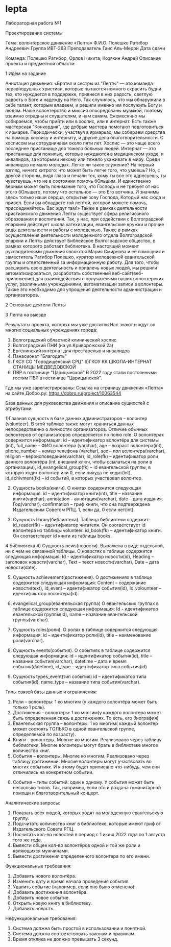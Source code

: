 # lepta
Лабораторная работа №1

Проектирование системы

Тема: волонтёрское движение «Лепта»	Ф.И.О.	Полешко Ратибор Андреевич
	Группа	ИВТ-363
	Преподаватель	Гаис Аль-Мерри
	Дата сдачи	

Команда: Полешко Ратибор, Орлов Никита, Козякин Андрей
Описание проекта и предметной области:
 
1 Идём на задание

Аннотация движения:
«Братья и сестры из "Лепты" —  это команда неравнодушных христиан, которые пытаются немного скрасить будни тех, кто нуждается в поддержке, привнеся в них радость, светлую радость о Боге и надежду на Него. Так случилось, что мы обнаружили в себе талант, которым владеем, и решили именно им послужить Богу и людям. Наше волонтерство и миссия опосредованы музыкой, поэтому взаимно отрадны и слушателям, и нам самим. Ежемесячно мы собираемся, чтобы прийти или в хоспис, или в интернат. Есть также мастерская "Конкордия", где добрые мастера помогают подготовиться к ярмарке. Периодически, участвуя в ярмарках, мы собираем средства на помощь хоспису и интернату, и другие дела благотворительности. С хосписом мы сотрудничаем около пяти лет. Хоспис — это чаще всего последнее пристанище для тяжело больных людей. Интернат — это пристанище для пожилых, которые нуждаются в медицинском уходе, и инвалидов, за которыми некому или тяжело ухаживать в миру. Среди инвалидов не мало молодых. Легко ли такое служение? На первый взгляд, ничего хитрого: что может быть легче того, что умеешь? Но, с другой стороны, видя глаза и печали тех, кому ты все это адресуешь, ты чувствуешь, что не в состоянии помочь бОльшим. И единственно верным может быть понимание того, что Господь и не требует от нас этого бОльшего, потому что остальное — это Его вотчина. И значимы здесь только наши сердца, открытые зову Господа, Который нас сюда и привел. Если вы обладаете той лептой, которой можете помочь, присоединяйтесь. Вас ждут там!»
Также в рамках деятельности христианского движения Лепты существует сфера религиозного образования и воспитания. Так, у нас, при содействии с Волгоградской епархией действует школа катехизации, евангельские кружки и прочие виды деятельности и работы с молодежью. Также в рамках осуществления деятельности молодежного отдела Волгоградской епархии и Лепты действует Библейское Волгоградское общество, в рамках которого работает библиотека.
В настоящий момент руководителями движения являются Мария Смирнова и её помощник и заместитель Ратибор Полешко, куратор молодежной евангельской группы и ответственный за информационную работу.
Для того, чтобы расширить свою деятельность и привлечь новых людей, мы решили автоматизироваться, разработать собственный веб-сайт(веб-приложение) для взаимодействия с получателями наших волонтерских услуг, различными учреждениями, автоматизации записи в волонтеры. Также это необходимо для упрощения деятельности администрации и организаторов.
 
2 Основные деятели Лепты
 
3 Лепта на выезде

Результаты проекта, которых мы уже достигли
Нас знают и ждут во многих социальных учреждениях города:
1) Волгоградский областной клинический хоспис
2) Волгоградский ПНИ (на ул.Криворожской 2а)
3) Ергенинский интернат для престарелых и инвалидов 
4) Панасионат "Благодать"
5) ГКСУ СО "Городищенский СРЦ" 
6)ГКОУ КК ШКОЛА-ИНТЕРНАТ СТАНИЦЫ МЕДВЕДОВСКОЙ 
7) ПВР в гостинице "Царицынской"
В 2022 году стали постоянными гостям ПВР в гостинице "Царицынской".

Где мы уже зарегистрированы:
Ссылка на страницу движения «Лепта» на сайте Добро.ру: https://dobro.ru/project/10063544

База данных для руководства движения и описание сущностей с атрибутами:
 
1)Главная сущность в базе данных администраторов – волонтер (volunteer). В этой таблице также могут храниться данных непосредственно о личностях организаторов. Отличие обычных волонтеров от организаторов определяется по полю role.
 О волонтерах содержится информация:
id – идентификатор волонтёра для системы (int),
full_name – ФИО волонтёра (varchar),
age – возраст волонтера(int),
phone_number – номер телефона (varchar),
sex – пол волонтера(varchar),
religion – вероисповедание(varchar), 
id_role(fk) – идентификатор роли данного волонтёра (int, внешний ключ, чтобы ссылаться на роли в организации), 
id_evangelical_group(fk) – id евангельской группы, в которую ходит волонтер или 0, если никуда не ходит(int),
id_achivment(fk) – id событий, в которых участвовал волонтер. 

2) Сущность books(книги).
О книгах содержится следующая информация:
id – идентификатор книги(int),
title – название книги(varchar), 
annotation – аннотация(varchar),
date – дата издания. Год(varchar),
confirmation – гриф книги, что она подтверждена Издательским Советом РПЦ. 1, если да, 0 если нет(int).

3) Сущность library(библиотека).
Таблица библиотеки содержит:
id_reader(fk) – идентификатор читателя. Он соответствует id волонтера из таблицы volunteer.
id_book(fk) – идентификатор книги. Он соответствует id книги из таблицы books.
 
4 Библиотека
4) Сущность news(новости). Выражена в виде отдельной, ни с чем не связанной таблицы.
О новостях в таблице содержится следующая информация:
Id  - идентификатор новости(id),
Heading – заголовок новости(varchar),
Text – текст новости(varchar),
Date – дата новости(date).

5) Сущность achievement(достижения).
О достижениях в таблице содержится следующая информация:
Content – содержание новости(text),
Id_event – идентификатор события(id),
Id_volounteer – идентификатор волонтера(id).

6) evangelical_group(евангельская группа)
О евангельских группах в таблице содержится следующая информация:
Id  - идентификатор евангельской группы(id),
name – название евангельской группы(varchar).

7) Сущность roles(роли).
О ролях в таблице содержится следующая информация:
id – идентификатор роли(id),
title – наименование роли(varchar).

8) Сущность events(события).
О событиях в таблице содержится следующая информация:
id – идентификатор события(id),
title – название события(varchar),
datetime – дата и время события(datetime),
id_type – идентификатор типа события(id)

9) Сущность types_event(тип события)
id – идентификатор типа события(id),
name_type – название типа события(varchar).

Типы связей базы данных и ограничения:
1) Роли – волонтёры: 1 ко многим (у каждого волонтёра может быть только 1 роль).
2) Достижения – волонтеры: 1 ко многим(у каждого волонтера может быть определенная связь в достижениях. То есть, его биография)
3) Евангельская группа – волонтеры: 1 ко многим( каждый волонтер может состоять ТОЛЬКО в одной евангельской группе, определяемой по возрасту).
4) Книги – волонтеры. Многие ко многим. Реализовано через таблицу библиотеки. Многие волонтеры могут брать в библиотеке многое количество книг.
5) События – волонтеры. Многие ко многим. Реализовано через таблицу достижений. Многие волонтеры могут участвовать во многих событиях. И к этому будет приписано что-нибудь, чем они отличились на конкретном событии.
6. События – типы событий: один к одному. У события может быть несколько типов. Так, например, если это и раздача гуманитарной помощи и благотворительный концерт.

Аналитические запросы:
1) Показать всех людей, которых ходят на молодежную евангельскую группу.
2) Подсчитать количество книг в библиотеке, которые имеют гриф от Издательского Совета РПЦ.
3) Посчитать кол-во новостей в период с 1 июня 2022 года по 1 августа того же года.
4) Вывести общее кол-во волонтёров одной и той же роли и являющихся мужчинами.
5) Вывести достижения определенного волонтера по его имени.

Функциональные требования:
1) Добавить нового волонтёра.
2) Изменить дату и время начала проведения события.
3) Удалить событие (например, если оно было отменено).
4) Добавить достижения волонтёра.
5) Добавить новое событие.
6) Открыть новую книгу в библиотеку.
7) Добавить новость.

Нефункциональные требования:
1) Система должна быть простой в использовании и понятной.
2) Система должна соответствовать законам и правилам.
3) Время отклика не должно превышать 3 секунд.
